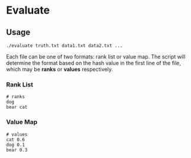 # Evaluate

## Usage

```
./evaluate truth.txt data1.txt data2.txt ...
```

Each file can be one of two formats: rank list or value map. The script will
determine the format based on the hash value in the first line of the file,
which may be **ranks** or **values** respectively.

### Rank List

```
# ranks
dog
bear cat
```

### Value Map

```
# values
cat 0.6
dog 0.1
bear 0.3
```
